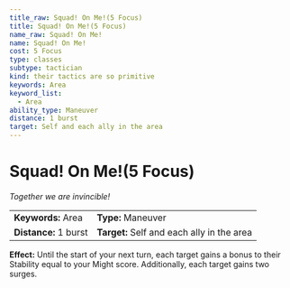 ```yaml
---
title_raw: Squad! On Me!(5 Focus)
title: Squad! On Me!(5 Focus)
name_raw: Squad! On Me!
name: Squad! On Me!
cost: 5 Focus
type: classes
subtype: tactician
kind: their tactics are so primitive
keywords: Area
keyword_list:
  - Area
ability_type: Maneuver
distance: 1 burst
target: Self and each ally in the area
---
```


# Squad! On Me!(5 Focus)

*Together we are invincible!*

|                       |                                            |
| :-------------------- | :----------------------------------------- |
| **Keywords:** Area    | **Type:** Maneuver                         |
| **Distance:** 1 burst | **Target:** Self and each ally in the area |

**Effect:** Until the start of your next turn, each target gains a bonus to their Stability equal to your Might score. Additionally, each target gains two surges.
